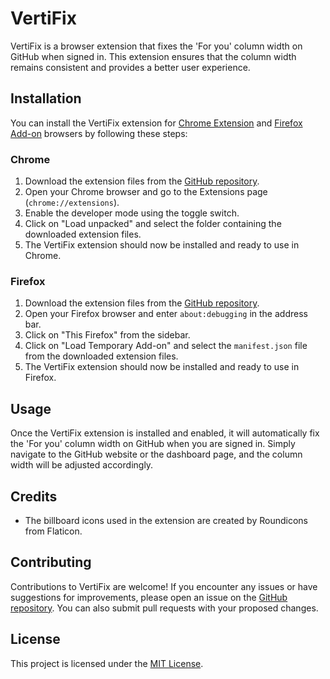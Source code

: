 # VertiFix

VertiFix is a browser extension that fixes the 'For you' column width on GitHub when signed in. This extension ensures that the column width remains consistent and provides a better user experience.

## Installation

You can install the VertiFix extension for [Chrome Extension](https://chrome.google.com/webstore/detail/vertifix/hkcjnlckkepoiefpponiijihlcghoecl?hl=en&authuser=0) and [Firefox Add-on](https://addons.mozilla.org/en-US/firefox/addon/vertifix/?utm_source=addons.mozilla.org&utm_medium=referral&utm_content=search) browsers by following these steps:

### Chrome

1. Download the extension files from the [GitHub repository](https://github.com/philecker/github-vertifix).
2. Open your Chrome browser and go to the Extensions page (`chrome://extensions`).
3. Enable the developer mode using the toggle switch.
4. Click on "Load unpacked" and select the folder containing the downloaded extension files.
5. The VertiFix extension should now be installed and ready to use in Chrome.

### Firefox

1. Download the extension files from the [GitHub repository](https://github.com/philecker/github-vertifix).
2. Open your Firefox browser and enter `about:debugging` in the address bar.
3. Click on "This Firefox" from the sidebar.
4. Click on "Load Temporary Add-on" and select the `manifest.json` file from the downloaded extension files.
5. The VertiFix extension should now be installed and ready to use in Firefox.

## Usage

Once the VertiFix extension is installed and enabled, it will automatically fix the 'For you' column width on GitHub when you are signed in. Simply navigate to the GitHub website or the dashboard page, and the column width will be adjusted accordingly.

## Credits

- The billboard icons used in the extension are created by Roundicons from Flaticon.

## Contributing

Contributions to VertiFix are welcome! If you encounter any issues or have suggestions for improvements, please open an issue on the [GitHub repository](https://github.com/philecker/github-vertifix). You can also submit pull requests with your proposed changes.

## License

This project is licensed under the [MIT License](LICENSE).
